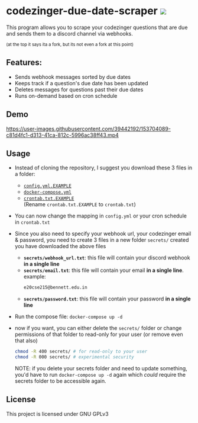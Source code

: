 # codezinger-due-date-scraper ![](https://cdn.discordapp.com/emojis/861575999832719381.webp?size=48&quality=lossless)

This program allows you to scrape your codezinger questions that are due and
sends them to a discord channel via webhooks.

<sub>
(at the top it says ita a fork, but its not even a fork at this
point)
</sub>

## Features:

- Sends webhook messages sorted by due dates
- Keeps track if a question's due date has been updated
- Deletes messages for questions past their due dates
- Runs on-demand based on cron schedule

## Demo 

https://user-images.githubusercontent.com/39442192/153704089-c81d4fc1-d313-41ca-812c-5996ac38ff43.mp4


## Usage

- Instead of cloning the repository, I suggest you download these 3 files in a
  folder:
  - [`config.yml.EXAMPLE`](./config.yml.EXAMPLE)
  - [`docker-compose.yml`](./docker-compose.yml)
  - [`crontab.txt.EXAMPLE`](./crontab.txt.EXAMPLE) \
    (Rename `crontab.txt.EXAMPLE` to `crontab.txt`)
- You can now change the mapping in `config.yml` or your cron schedule in
  `crontab.txt`
- Since you also need to specify your webhook url, your codezinger email &
  password, you need to create 3 files in a new folder `secrets/` created you
  have downloaded the above files

  - **`secrets/webhook_url.txt`**: this file will contain your discord webhook
    **in a single line**
  - **`secrets/email.txt`**: this file will contain your email **in a single
    line**. example:
    ```txt
    e20cse215@bennett.edu.in
    ```
  - **`secrets/password.txt`**: this file will contain your password **in a
    single line**

- Run the compose file: `docker-compose up -d`
- now if you want, you can either delete the `secrets/` folder or change
  permissions of that folder to read-only for your user (or remove even that
  also)
  ```bash
  chmod -R 400 secrets/ # for read-only to your user
  chmod -R 000 secrets/ # experimental security
  ```
  NOTE: if you delete your secrets folder and need to update something, you'd
  have to run `docker-compose up -d` again which _could_ require the secrets
  folder to be accessible again.

## License

This project is licensed under GNU GPLv3
